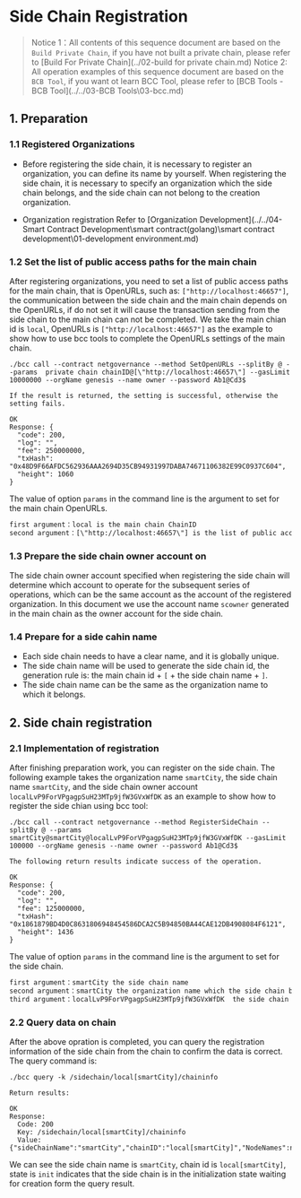 # Side Chain Registration

> Notice 1：All contents of this sequence document are based on the `Build Private Chain`, if you have not built a private chain, please refer to [Build For Private Chain](../02-build for private chain.md)
> Notice 2: All operation examples of this sequence document are based on the `BCB Tool`, if you want ot learn BCC Tool, please refer to [BCB Tools - BCB Tool](../../03-BCB Tools\03-bcc.md)

## 1. Preparation

### 1.1 Registered Organizations

- Before registering the side chain, it is necessary to register an organization, you can define its name by yourself. When registering the side chain, it is necessary to specify an organization which the side chain belongs, and the side chain can not belong to the creation organization.

- Organization registration Refer to [Organization Development](../../04-Smart Contract Development\smart contract(golang)\smart contract development\01-development environment.md)

### 1.2 Set the list of public access paths for the main chain

After registering organizations, you need to set a list of public access paths for the main chain, that is OpenURLs, such as: `["http://localhost:46657"]`, the communication between the side chain and the main chain depends on the OpenURLs, if do not set it will cause the transaction sending from the side chain to the main chain can not be completed. We take the main chian id is `local`, OpenURLs is `["http://localhost:46657"]` as the example to show how to use bcc tools to complete the OpenURLs settings of the main chain.

```shell
./bcc call --contract netgovernance --method SetOpenURLs --splitBy @ --params  private chain chainID@[\"http://localhost:46657\"] --gasLimit 10000000 --orgName genesis --name owner --password Ab1@Cd3$

If the result is returned, the setting is successful, otherwise the setting fails.

OK
Response: {
  "code": 200,
  "log": "",
  "fee": 250000000,
  "txHash": "0x48D9F66AFDC562936AAA2694D35CB94931997DABA74671106382E99C0937C604",
  "height": 1060
}
```

The value of option `params` in the command line is the argument to set for the main chain OpenURLs.

```html
first argument：local is the main chain ChainID
second argument：[\"http://localhost:46657\"] is the list of public access paths for the main chain to be set.
```

### 1.3 Prepare the side chain owner account on

The side chain owner account specified when registering the side chain will determine which account to operate for the subsequent series of operations, which can be the same account as the account of the registered organization. In this document we use the account name `scowner` generated in the main chain as the owner account for the side chain.

### 1.4 Prepare for a side cahin name

- Each side chain needs to have a clear name, and it is globally unique.
- The side chain name will be used to generate the side chain id, the generation rule is: the main chain id + `[` + the side chain name + `]`.
- The side chain name can be the same as the organization name to which it belongs.

## 2. Side chain registration

### 2.1 Implementation of registration

After finishing preparation work, you can register on the side chain. The following example takes the organization name `smartCity`, the side chain name `smartCity`, and the side chain owner account `localLvP9ForVPgagpSuH23MTp9jfW3GVxWfDK` as an example to show how to register the side chian using bcc tool:

```shell
./bcc call --contract netgovernance --method RegisterSideChain --splitBy @ --params smartCity@smartCity@localLvP9ForVPgagpSuH23MTp9jfW3GVxWfDK --gasLimit 100000 --orgName genesis --name owner --password Ab1@Cd3$

The following return results indicate success of the operation.

OK
Response: {
  "code": 200,
  "log": "",
  "fee": 125000000,
  "txHash": "0x1861879BD4D0C8631806948454586DCA2C5B94850BA44CAE12DB4908084F6121",
  "height": 1436
}
```

The value of option `params` in the command line is the argument to set for the side chain.

```html
first argument：smartCity the side chain name
second argument：smartCity the organization name which the side chain belongs
third argument：localLvP9ForVPgagpSuH23MTp9jfW3GVxWfDK  the side chain owner account
```

### 2.2 Query data on chain

After the above opration is completed, you can query the registration information of the side chain from the chain to confirm the data is correct. The query command is:

```shell
./bcc query -k /sidechain/local[smartCity]/chaininfo

Return results:

OK
Response:
  Code: 200
  Key: /sidechain/local[smartCity]/chaininfo
  Value: {"sideChainName":"smartCity","chainID":"local[smartCity]","NodeNames":null,"orgName":"smartCity","owner":"localLvP9ForVPgagpSuH23MTp9jfW3GVxWfDK","height":0,"status":"init","gasPriceRatio":""}
```

We can see the side chain name is `smartCity`, chain id is `local[smartCity]`, state is `init` indicates that the side chain is in the initialization state waiting for creation form the query result.
